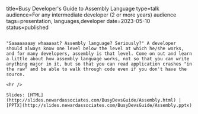 title=Busy Developer's Guide to Assembly Language
type=talk
audience=For any intermediate developer (2 or more years) audience
tags=presentation, languages,developer
date=2023-05-10
status=published
~~~~~~

"Saaaaaaaay whaaaaat? Assembly language? Seriously?" A developer should always know one level below the level at which he/she works, and for many developers, assembly is that level. Come on out and learn a little about how assembly language works, not so that you can write anything major in it, but so that you can read application crashes "in the raw" and be able to walk through code even if you don't have the source.
    
<hr />

Slides: [HTML](http://slides.newardassociates.com/BusyDevsGuide/Assembly.html) | [PPTX](http://slides.newardassociates.com/BusyDevsGuide/Assembly.pptx)
